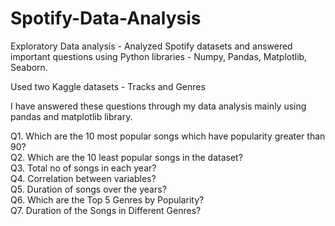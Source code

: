 # Spotify-Data-Analysis
Exploratory Data analysis -  Analyzed Spotify datasets and answered important questions using Python libraries - Numpy, Pandas, Matplotlib, Seaborn.

Used two Kaggle datasets - Tracks and Genres

I have answered these questions through my data analysis mainly using pandas and matplotlib library.

Q1. Which are the 10 most popular songs which have popularity greater than 90?<br>
Q2. Which are the 10 least popular songs in the dataset?<br>
Q3. Total no of songs in each year?<br>
Q4. Correlation between variables?<br>
Q5. Duration of songs over the years?<br>
Q6. Which are the Top 5 Genres by Popularity?<br>
Q7. Duration of the Songs in Different Genres?

